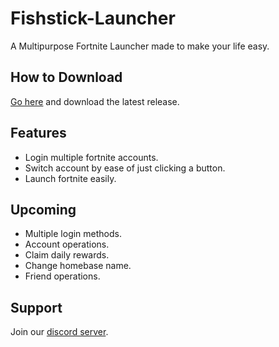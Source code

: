 # Fishstick-Launcher
A Multipurpose Fortnite Launcher made to make your life easy.

## How to Download
[Go here](https://github.com/vanxh/Fishstick-Launcher/releases) and download the latest release.

## Features
- Login multiple fortnite accounts.
- Switch account by ease of just clicking a button.
- Launch fortnite easily.

## Upcoming 
- Multiple login methods.
- Account operations.
- Claim daily rewards.
- Change homebase name.
- Friend operations.

## Support
Join our [discord server](https://discord.gg/fishstick).
